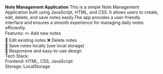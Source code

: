 **Note Management Application**                                                                                                                                                                                     This is a simple Note Management Application built using JavaScript, HTML, and CSS. It allows users to create, edit, delete, and save notes easily.The app provides a user-friendly interface and ensures a smooth experience for managing daily notes efficiently.                                                                                                                                                               
Features:                                                                                                                                                                                                             ✏️ Add new notes                                                                                                                                                                                                    
📝 Edit existing notes                                                                                                                                                                                                 ❌ Delete notes                                                                                                                                                                                                      
💾 Save notes locally (use local storage)                                                                                                                                                                            
🎨 Responsive and easy-to-use design                                                                                                                                                                                
Tech Stack:                                                                                                                                                                                                    
Frontend: HTML, CSS, JavaScript                                                                                                                                                                                 
Storage: LocalStorage
